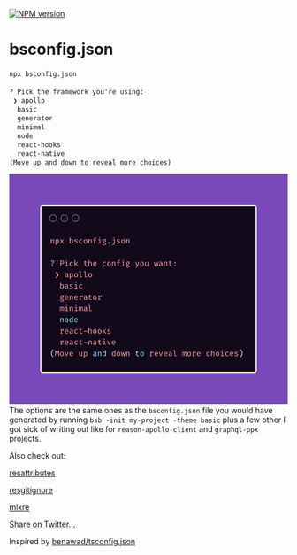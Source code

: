 [![NPM version](https://img.shields.io/npm/v/bsconfig.json.svg?style=flat)](https://www.npmjs.com/package/bsconfig.json)
# bsconfig.json

```
npx bsconfig.json

? Pick the framework you're using: 
 ❯ apollo 
  basic 
  generator 
  minimal 
  node 
  react-hooks 
  react-native 
(Move up and down to reveal more choices)
```
![image](./npxbsconfig.png)
The options are the same ones as the `bsconfig.json` file you would have generated by running `bsb -init my-project -theme basic` plus a few other I got sick of writing out like for `reason-apollo-client` and `graphql-ppx` projects.

Also check out:

[resattributes](https://github.com/idkjs/resattributes)

[resgitignore](https://github.com/idkjs/resgitignore)

[mlxre](https://github.com/idkjs/mlxre)

[Share on Twitter...](https://twitter.com/share?text=Quickly+generate+a+bsconfig.json+file+for+reasonml+and+rescript+projects!+https://github.com/idkjs/bsconfig.json)

Inspired by [benawad/tsconfig.json](https://github.com/benawad/tsconfig.json)
